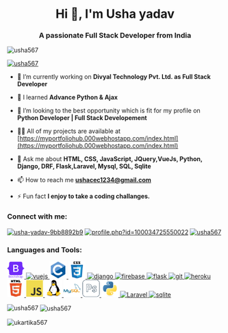 <h1 align="center">Hi 👋, I'm Usha yadav</h1>
<h3 align="center">A passionate Full Stack Developer from India</h3>

<p align="left"> <img src="https://komarev.com/ghpvc/?username=usha567&label=Profile%20views&color=0e75b6&style=flat" alt="usha567" /> </p>

<p align="left"> <a href="https://github.com/ryo-ma/github-profile-trophy"><img src="https://github-profile-trophy.vercel.app/?username=ukartika567" alt="usha567" /></a> </p>

- 🔭 I’m currently working on **Divyal Technology Pvt. Ltd. as Full Stack Developer**

- 🌱 I learned **Advance Python & Ajax**

- 👯 I’m looking to the best opportunity which is fit for my profile on **Python Developer | Full Stack Developement**

- 👨‍💻 All of my projects are available at [https://myportfoliohub.000webhostapp.com/index.html](https://myportfoliohub.000webhostapp.com/index.html)

- 💬 Ask me about **HTML, CSS, JavaScript, JQuery,VueJs, Python, Django, DRF, Flask,Laravel, Mysql, SQL, Sqlite**

- 📫 How to reach me **ushacec1234@gmail.com**

- ⚡ Fun fact **I enjoy to take a coding challanges.**

<h3 align="left">Connect with me:</h3>
<p align="left">
<a href="https://www.linkedin.com/in/usha-yadav-9bb8892b9/" target="blank"><img align="center" src="https://raw.githubusercontent.com/rahuldkjain/github-profile-readme-generator/master/src/images/icons/Social/linked-in-alt.svg" alt="usha-yadav-9bb8892b9" height="30" width="40" /></a>
<a href="https://www.facebook.com/profile.php?id=100034725550022&mibextid=rS40aB7S9Ucbxw6v" target="blank"><img align="center" src="https://raw.githubusercontent.com/rahuldkjain/github-profile-readme-generator/master/src/images/icons/Social/facebook.svg" alt="profile.php?id=100034725550022" height="30" width="40" /></a>
<a href="https://www.instagram.com/ushayadav939" target="blank"><img align="center" src="https://raw.githubusercontent.com/rahuldkjain/github-profile-readme-generator/master/src/images/icons/Social/instagram.svg" alt="usha567" height="30" width="40" /></a>
</p>

<h3 align="left">Languages and Tools:</h3>
<p align="left">
  <a href="https://getbootstrap.com" target="_blank"> <img src="https://raw.githubusercontent.com/devicons/devicon/master/icons/bootstrap/bootstrap-plain-wordmark.svg" alt="bootstrap" width="40" height="40"/> </a>
    <a href="https://vuejs.org/" target="_blank"> <img src="<a href="https://i.ibb.co/xqRpYQD/images.jpg" alt="vuejs" width="40" height="40"/> </a>
  <a href="https://www.cprogramming.com/" target="_blank"> <img src="https://raw.githubusercontent.com/devicons/devicon/master/icons/c/c-original.svg" alt="c" width="40" height="40"/> </a>
  <a href="https://www.w3schools.com/css/" target="_blank"> <img src="https://raw.githubusercontent.com/devicons/devicon/master/icons/css3/css3-original-wordmark.svg" alt="css3" width="40" height="40"/> </a>
  <a href="https://www.djangoproject.com/" target="_blank"> <img src="<a href="https://i.ibb.co/MBGpPdg/download.png" alt="django" width="40" height="40"/> </a> 
  <a href="https://firebase.google.com/" target="_blank"> <img src="https://www.vectorlogo.zone/logos/firebase/firebase-icon.svg" alt="firebase" width="40" height="40"/> </a> 
  <a href="https://flask.palletsprojects.com/" target="_blank"> <img src="https://www.vectorlogo.zone/logos/pocoo_flask/pocoo_flask-icon.svg" alt="flask" width="40" height="40"/> </a> 
  <a href="https://git-scm.com/" target="_blank"> <img src="https://www.vectorlogo.zone/logos/git-scm/git-scm-icon.svg" alt="git" width="40" height="40"/> </a> <a href="https://heroku.com" target="_blank"> <img src="https://www.vectorlogo.zone/logos/heroku/heroku-icon.svg" alt="heroku" width="40" height="40"/> </a> <a href="https://www.w3.org/html/" target="_blank"> <img src="https://raw.githubusercontent.com/devicons/devicon/master/icons/html5/html5-original-wordmark.svg" alt="html5" width="40" height="40"/> </a> <a href="https://developer.mozilla.org/en-US/docs/Web/JavaScript" target="_blank"> <img src="https://raw.githubusercontent.com/devicons/devicon/master/icons/javascript/javascript-original.svg" alt="javascript" width="40" height="40"/> </a> <a href="https://www.linux.org/" target="_blank"> <img src="https://raw.githubusercontent.com/devicons/devicon/master/icons/linux/linux-original.svg" alt="linux" width="40" height="40"/> </a> <a href="https://www.mysql.com/" target="_blank"> <img src="https://raw.githubusercontent.com/devicons/devicon/master/icons/mysql/mysql-original-wordmark.svg" alt="mysql" width="40" height="40"/> </a> <a href="https://www.photoshop.com/en" target="_blank"> <img src="https://raw.githubusercontent.com/devicons/devicon/master/icons/photoshop/photoshop-line.svg" alt="photoshop" width="40" height="40"/> </a> <a href="https://www.python.org" target="_blank"> <img src="https://raw.githubusercontent.com/devicons/devicon/master/icons/python/python-original.svg" alt="python" width="40" height="40"/> </a> 
<a href="https://laravel.com/" target="_blank"> <img src="https://laravel.com/img/logomark.min.svg" alt="Laravel" width="40" height="40"/> </a> 
  <a href="https://www.sqlite.org/" target="_blank"> <img src="https://www.vectorlogo.zone/logos/sqlite/sqlite-icon.svg" alt="sqlite" width="40" height="40"/> </a>
</p>

<p><img align="left" src="https://github-readme-stats.vercel.app/api/top-langs?username=usha567&show_icons=true&locale=en&layout=compact" alt="usha567" /></p>

<p>&nbsp;<img align="center" src="https://github-readme-stats.vercel.app/api?username=usha567&show_icons=true&locale=en" alt="usha567" /></p>

<p><img align="center" src="https://github-readme-streak-stats.herokuapp.com/?user=ukartika567&" alt="ukartika567" /></p>
